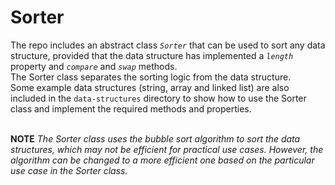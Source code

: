 # Sorter
The repo includes an abstract class <i>`Sorter`</i> that can be used to sort any data structure, provided that the data structure has implemented a <i>`length`</i> property and <i>`compare`</i> and <i>`swap`</i> methods. <br/>
The Sorter class separates the sorting logic from the data structure. <br/>
Some example data structures (string, array and linked list) are also included in the `data-structures` directory to show how to use the Sorter class and implement the required methods and properties.<br/><br/>

<b>NOTE</b> <i>The Sorter class uses the bubble sort algorithm to sort the data structures, which may not be efficient for practical use cases. However, the algorithm can be changed to a more efficient one based on the particular use case in the Sorter class. <i/>
